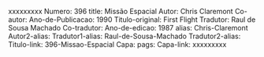 xxxxxxxxx
Numero: 396
title: Missão Espacial
Autor: Chris Claremont
Co-autor: 
Ano-de-Publicacao: 1990
Titulo-original: First Flight
Tradutor: Raul de Sousa Machado
Co-tradutor: 
Ano-de-edicao: 1987
alias: Chris-Claremont
Autor2-alias: 
Tradutor1-alias: Raul-de-Sousa-Machado
Tradutor2-alias: 
Titulo-link: 396-Missao-Espacial
Capa: 
pags: 
Capa-link: 
xxxxxxxxx